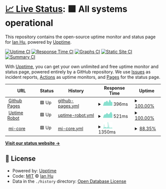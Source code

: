 # [📈 Live Status](https://ian4hu.github.io/mi-core-uptime): <!--live status--> **🟩 All systems operational**

This repository contains the open-source uptime monitor and status page for [Ian Hu](https://github.com/ian4hu/blog/issues), powered by [Upptime](https://github.com/upptime/upptime).

[![Uptime CI](https://github.com/ian4hu/mi-core-uptime/workflows/Uptime%20CI/badge.svg)](https://github.com/ian4hu/mi-core-uptime/actions?query=workflow%3A%22Uptime+CI%22)
[![Response Time CI](https://github.com/ian4hu/mi-core-uptime/workflows/Response%20Time%20CI/badge.svg)](https://github.com/ian4hu/mi-core-uptime/actions?query=workflow%3A%22Response+Time+CI%22)
[![Graphs CI](https://github.com/ian4hu/mi-core-uptime/workflows/Graphs%20CI/badge.svg)](https://github.com/ian4hu/mi-core-uptime/actions?query=workflow%3A%22Graphs+CI%22)
[![Static Site CI](https://github.com/ian4hu/mi-core-uptime/workflows/Static%20Site%20CI/badge.svg)](https://github.com/ian4hu/mi-core-uptime/actions?query=workflow%3A%22Static+Site+CI%22)
[![Summary CI](https://github.com/ian4hu/mi-core-uptime/workflows/Summary%20CI/badge.svg)](https://github.com/ian4hu/mi-core-uptime/actions?query=workflow%3A%22Summary+CI%22)

With [Upptime](https://upptime.js.org), you can get your own unlimited and free uptime monitor and status page, powered entirely by a GitHub repository. We use [Issues](https://github.com/ian4hu/mi-core-uptime/issues) as incident reports, [Actions](https://github.com/ian4hu/mi-core-uptime/actions) as uptime monitors, and [Pages](https://ian4hu.github.io/mi-core-uptime) for the status page.

<!--start: status pages-->
<!-- This summary is generated by Upptime (https://github.com/upptime/upptime) -->
<!-- Do not edit this manually, your changes will be overwritten -->
<!-- prettier-ignore -->
| URL | Status | History | Response Time | Uptime |
| --- | ------ | ------- | ------------- | ------ |
| <img alt="" src="https://favicons.githubusercontent.com/ian4hu.github.io" height="13"> [Github Pages](https://ian4hu.github.io/mi-core-uptime/) | 🟩 Up | [github-pages.yml](https://github.com/ian4hu/mi-core-uptime/commits/HEAD/history/github-pages.yml) | <details><summary><img alt="Response time graph" src="./graphs/github-pages/response-time-week.png" height="20"> 396ms</summary><br><a href="https://ian4hu.github.io/mi-core-uptime/history/github-pages"><img alt="Response time 319" src="https://img.shields.io/endpoint?url=https%3A%2F%2Fraw.githubusercontent.com%2Fian4hu%2Fmi-core-uptime%2FHEAD%2Fapi%2Fgithub-pages%2Fresponse-time.json"></a><br><a href="https://ian4hu.github.io/mi-core-uptime/history/github-pages"><img alt="24-hour response time 336" src="https://img.shields.io/endpoint?url=https%3A%2F%2Fraw.githubusercontent.com%2Fian4hu%2Fmi-core-uptime%2FHEAD%2Fapi%2Fgithub-pages%2Fresponse-time-day.json"></a><br><a href="https://ian4hu.github.io/mi-core-uptime/history/github-pages"><img alt="7-day response time 396" src="https://img.shields.io/endpoint?url=https%3A%2F%2Fraw.githubusercontent.com%2Fian4hu%2Fmi-core-uptime%2FHEAD%2Fapi%2Fgithub-pages%2Fresponse-time-week.json"></a><br><a href="https://ian4hu.github.io/mi-core-uptime/history/github-pages"><img alt="30-day response time 416" src="https://img.shields.io/endpoint?url=https%3A%2F%2Fraw.githubusercontent.com%2Fian4hu%2Fmi-core-uptime%2FHEAD%2Fapi%2Fgithub-pages%2Fresponse-time-month.json"></a><br><a href="https://ian4hu.github.io/mi-core-uptime/history/github-pages"><img alt="1-year response time 319" src="https://img.shields.io/endpoint?url=https%3A%2F%2Fraw.githubusercontent.com%2Fian4hu%2Fmi-core-uptime%2FHEAD%2Fapi%2Fgithub-pages%2Fresponse-time-year.json"></a></details> | <details><summary><a href="https://ian4hu.github.io/mi-core-uptime/history/github-pages">100.00%</a></summary><a href="https://ian4hu.github.io/mi-core-uptime/history/github-pages"><img alt="All-time uptime 100.00%" src="https://img.shields.io/endpoint?url=https%3A%2F%2Fraw.githubusercontent.com%2Fian4hu%2Fmi-core-uptime%2FHEAD%2Fapi%2Fgithub-pages%2Fuptime.json"></a><br><a href="https://ian4hu.github.io/mi-core-uptime/history/github-pages"><img alt="24-hour uptime 100.00%" src="https://img.shields.io/endpoint?url=https%3A%2F%2Fraw.githubusercontent.com%2Fian4hu%2Fmi-core-uptime%2FHEAD%2Fapi%2Fgithub-pages%2Fuptime-day.json"></a><br><a href="https://ian4hu.github.io/mi-core-uptime/history/github-pages"><img alt="7-day uptime 100.00%" src="https://img.shields.io/endpoint?url=https%3A%2F%2Fraw.githubusercontent.com%2Fian4hu%2Fmi-core-uptime%2FHEAD%2Fapi%2Fgithub-pages%2Fuptime-week.json"></a><br><a href="https://ian4hu.github.io/mi-core-uptime/history/github-pages"><img alt="30-day uptime 100.00%" src="https://img.shields.io/endpoint?url=https%3A%2F%2Fraw.githubusercontent.com%2Fian4hu%2Fmi-core-uptime%2FHEAD%2Fapi%2Fgithub-pages%2Fuptime-month.json"></a><br><a href="https://ian4hu.github.io/mi-core-uptime/history/github-pages"><img alt="1-year uptime 100.00%" src="https://img.shields.io/endpoint?url=https%3A%2F%2Fraw.githubusercontent.com%2Fian4hu%2Fmi-core-uptime%2FHEAD%2Fapi%2Fgithub-pages%2Fuptime-year.json"></a></details>
| <img alt="" src="https://favicons.githubusercontent.com/stats.uptimerobot.com" height="13"> [Uptime Robot](https://stats.uptimerobot.com/KGWYxcDMMR) | 🟩 Up | [uptime-robot.yml](https://github.com/ian4hu/mi-core-uptime/commits/HEAD/history/uptime-robot.yml) | <details><summary><img alt="Response time graph" src="./graphs/uptime-robot/response-time-week.png" height="20"> 521ms</summary><br><a href="https://ian4hu.github.io/mi-core-uptime/history/uptime-robot"><img alt="Response time 2929" src="https://img.shields.io/endpoint?url=https%3A%2F%2Fraw.githubusercontent.com%2Fian4hu%2Fmi-core-uptime%2FHEAD%2Fapi%2Fuptime-robot%2Fresponse-time.json"></a><br><a href="https://ian4hu.github.io/mi-core-uptime/history/uptime-robot"><img alt="24-hour response time 427" src="https://img.shields.io/endpoint?url=https%3A%2F%2Fraw.githubusercontent.com%2Fian4hu%2Fmi-core-uptime%2FHEAD%2Fapi%2Fuptime-robot%2Fresponse-time-day.json"></a><br><a href="https://ian4hu.github.io/mi-core-uptime/history/uptime-robot"><img alt="7-day response time 521" src="https://img.shields.io/endpoint?url=https%3A%2F%2Fraw.githubusercontent.com%2Fian4hu%2Fmi-core-uptime%2FHEAD%2Fapi%2Fuptime-robot%2Fresponse-time-week.json"></a><br><a href="https://ian4hu.github.io/mi-core-uptime/history/uptime-robot"><img alt="30-day response time 549" src="https://img.shields.io/endpoint?url=https%3A%2F%2Fraw.githubusercontent.com%2Fian4hu%2Fmi-core-uptime%2FHEAD%2Fapi%2Fuptime-robot%2Fresponse-time-month.json"></a><br><a href="https://ian4hu.github.io/mi-core-uptime/history/uptime-robot"><img alt="1-year response time 2929" src="https://img.shields.io/endpoint?url=https%3A%2F%2Fraw.githubusercontent.com%2Fian4hu%2Fmi-core-uptime%2FHEAD%2Fapi%2Fuptime-robot%2Fresponse-time-year.json"></a></details> | <details><summary><a href="https://ian4hu.github.io/mi-core-uptime/history/uptime-robot">100.00%</a></summary><a href="https://ian4hu.github.io/mi-core-uptime/history/uptime-robot"><img alt="All-time uptime 99.33%" src="https://img.shields.io/endpoint?url=https%3A%2F%2Fraw.githubusercontent.com%2Fian4hu%2Fmi-core-uptime%2FHEAD%2Fapi%2Fuptime-robot%2Fuptime.json"></a><br><a href="https://ian4hu.github.io/mi-core-uptime/history/uptime-robot"><img alt="24-hour uptime 100.00%" src="https://img.shields.io/endpoint?url=https%3A%2F%2Fraw.githubusercontent.com%2Fian4hu%2Fmi-core-uptime%2FHEAD%2Fapi%2Fuptime-robot%2Fuptime-day.json"></a><br><a href="https://ian4hu.github.io/mi-core-uptime/history/uptime-robot"><img alt="7-day uptime 100.00%" src="https://img.shields.io/endpoint?url=https%3A%2F%2Fraw.githubusercontent.com%2Fian4hu%2Fmi-core-uptime%2FHEAD%2Fapi%2Fuptime-robot%2Fuptime-week.json"></a><br><a href="https://ian4hu.github.io/mi-core-uptime/history/uptime-robot"><img alt="30-day uptime 100.00%" src="https://img.shields.io/endpoint?url=https%3A%2F%2Fraw.githubusercontent.com%2Fian4hu%2Fmi-core-uptime%2FHEAD%2Fapi%2Fuptime-robot%2Fuptime-month.json"></a><br><a href="https://ian4hu.github.io/mi-core-uptime/history/uptime-robot"><img alt="1-year uptime 99.33%" src="https://img.shields.io/endpoint?url=https%3A%2F%2Fraw.githubusercontent.com%2Fian4hu%2Fmi-core-uptime%2FHEAD%2Fapi%2Fuptime-robot%2Fuptime-year.json"></a></details>
| <img alt="" src="https://favicons.githubusercontent.com/www.mi-core.com" height="13"> [mi-core](https://www.mi-core.com) | 🟩 Up | [mi-core.yml](https://github.com/ian4hu/mi-core-uptime/commits/HEAD/history/mi-core.yml) | <details><summary><img alt="Response time graph" src="./graphs/mi-core/response-time-week.png" height="20"> 1350ms</summary><br><a href="https://ian4hu.github.io/mi-core-uptime/history/mi-core"><img alt="Response time 1061" src="https://img.shields.io/endpoint?url=https%3A%2F%2Fraw.githubusercontent.com%2Fian4hu%2Fmi-core-uptime%2FHEAD%2Fapi%2Fmi-core%2Fresponse-time.json"></a><br><a href="https://ian4hu.github.io/mi-core-uptime/history/mi-core"><img alt="24-hour response time 760" src="https://img.shields.io/endpoint?url=https%3A%2F%2Fraw.githubusercontent.com%2Fian4hu%2Fmi-core-uptime%2FHEAD%2Fapi%2Fmi-core%2Fresponse-time-day.json"></a><br><a href="https://ian4hu.github.io/mi-core-uptime/history/mi-core"><img alt="7-day response time 1350" src="https://img.shields.io/endpoint?url=https%3A%2F%2Fraw.githubusercontent.com%2Fian4hu%2Fmi-core-uptime%2FHEAD%2Fapi%2Fmi-core%2Fresponse-time-week.json"></a><br><a href="https://ian4hu.github.io/mi-core-uptime/history/mi-core"><img alt="30-day response time 1342" src="https://img.shields.io/endpoint?url=https%3A%2F%2Fraw.githubusercontent.com%2Fian4hu%2Fmi-core-uptime%2FHEAD%2Fapi%2Fmi-core%2Fresponse-time-month.json"></a><br><a href="https://ian4hu.github.io/mi-core-uptime/history/mi-core"><img alt="1-year response time 1061" src="https://img.shields.io/endpoint?url=https%3A%2F%2Fraw.githubusercontent.com%2Fian4hu%2Fmi-core-uptime%2FHEAD%2Fapi%2Fmi-core%2Fresponse-time-year.json"></a></details> | <details><summary><a href="https://ian4hu.github.io/mi-core-uptime/history/mi-core">88.35%</a></summary><a href="https://ian4hu.github.io/mi-core-uptime/history/mi-core"><img alt="All-time uptime 96.33%" src="https://img.shields.io/endpoint?url=https%3A%2F%2Fraw.githubusercontent.com%2Fian4hu%2Fmi-core-uptime%2FHEAD%2Fapi%2Fmi-core%2Fuptime.json"></a><br><a href="https://ian4hu.github.io/mi-core-uptime/history/mi-core"><img alt="24-hour uptime 94.09%" src="https://img.shields.io/endpoint?url=https%3A%2F%2Fraw.githubusercontent.com%2Fian4hu%2Fmi-core-uptime%2FHEAD%2Fapi%2Fmi-core%2Fuptime-day.json"></a><br><a href="https://ian4hu.github.io/mi-core-uptime/history/mi-core"><img alt="7-day uptime 88.35%" src="https://img.shields.io/endpoint?url=https%3A%2F%2Fraw.githubusercontent.com%2Fian4hu%2Fmi-core-uptime%2FHEAD%2Fapi%2Fmi-core%2Fuptime-week.json"></a><br><a href="https://ian4hu.github.io/mi-core-uptime/history/mi-core"><img alt="30-day uptime 72.79%" src="https://img.shields.io/endpoint?url=https%3A%2F%2Fraw.githubusercontent.com%2Fian4hu%2Fmi-core-uptime%2FHEAD%2Fapi%2Fmi-core%2Fuptime-month.json"></a><br><a href="https://ian4hu.github.io/mi-core-uptime/history/mi-core"><img alt="1-year uptime 96.33%" src="https://img.shields.io/endpoint?url=https%3A%2F%2Fraw.githubusercontent.com%2Fian4hu%2Fmi-core-uptime%2FHEAD%2Fapi%2Fmi-core%2Fuptime-year.json"></a></details>

<!--end: status pages-->

[**Visit our status website →**](https://ian4hu.github.io/mi-core-uptime)

## 📄 License

- Powered by: [Upptime](https://github.com/upptime/upptime)
- Code: [MIT](./LICENSE) © [Ian Hu](https://github.com/ian4hu/blog/issues)
- Data in the `./history` directory: [Open Database License](https://opendatacommons.org/licenses/odbl/1-0/)
